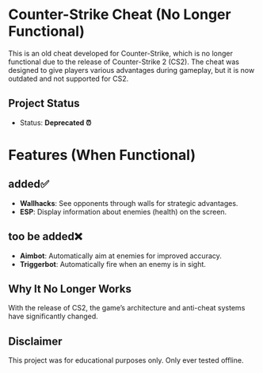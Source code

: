 # Counter-Strike Cheat (No Longer Functional)

This is an old cheat developed for Counter-Strike, which is no longer functional due to the release of Counter-Strike 2 (CS2). The cheat was designed to give players various advantages during gameplay, but it is now outdated and not supported for CS2.

## Project Status
- Status: **Deprecated ⏰**


# Features (When Functional)

## added✅
- **Wallhacks**: See opponents through walls for strategic advantages.
- **ESP**: Display information about enemies (health) on the screen.

## too be added❌
- **Aimbot**: Automatically aim at enemies for improved accuracy.
- **Triggerbot**: Automatically fire when an enemy is in sight.

## Why It No Longer Works
With the release of CS2, the game’s architecture and anti-cheat systems have significantly changed.
## Disclaimer
This project was for educational purposes only. Only ever tested offline.
